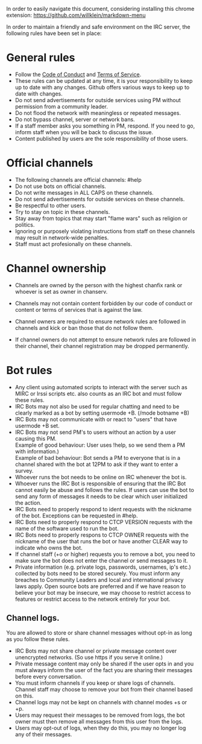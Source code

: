 In order to easily navigate this document, considering installing this chrome extension: https://github.com/willklein/markdown-menu

In order to maintain a friendly and safe environment on the IRC server, the following rules have been set in place:

# General rules
* Follow the [Code of Conduct](https://github.com/TheDaedalusCrew/community/blob/master/CODE_OF_CONDUCT.md) and [Terms of Service](https://termsservicetemplate.com/live.php?token=53YDDvoUwIPiq3eegI73H7coSTzUj1Cz).
* These rules can be updated at any time, it is your responsibility to keep up to date with any changes.
Github offers various ways to keep up to date with changes.
* Do not send advertisements for outside services using PM without permission from a community leader.
* Do not flood the network with meaningless or repeated messages.
* Do not bypass channel, server or network bans.
* If a staff member asks you something in PM, respond. If you need to go, inform staff when you will be back to discuss the issue.
* Content published by users are the sole responsibility of those users.

# Official channels
* The following channels are official channels: #help
* Do not use bots on official channels.
* Do not write messages in ALL CAPS on these channels.
* Do not send advertisements for outside services on these channels.
* Be respectful to other users.
* Try to stay on topic in these channels.  
* Stay away from topics that may start "flame wars" such as religion or politics.
* Ignoring or purposely violating instructions from staff on these channels may result in network-wide penalties.
* Staff must act profesionally on these channels.

# Channel ownership
* Channels are owned by the person with the highest chanfix rank or whoever is set as owner in chanserv.
* Channels may not contain content forbidden by our code of conduct or content or terms of services that is against the law.

* Channel owners are required to ensure network rules are followed in channels and kick or ban those that do not follow them.
* If channel owners do not attempt to ensure network rules are followed in their channel, their channel registration may be dropped permanently.

# Bot rules
* Any client using automated scripts to interact with the server such as MIRC or Irssi scripts etc. also counts as an IRC bot and must follow these rules.
* IRC Bots may not also be used for regular chatting and need to be clearly marked as a bot by setting usermode +B. (/mode botname +B)
* IRC Bots may not communicate with or react to "users" that have usermode +B set.
* IRC Bots may not send PM's to users without an action by a user causing this PM.  
Example of good behaviour: User uses !help, so we send them a PM with information.)  
Example of bad behaviour: Bot sends a PM to everyone that is in a channel shared with the bot at 12PM to ask if they want to enter a survey.
* Whoever runs the bot needs to be online on IRC whenever the bot is.
* Whoever runs the IRC Bot is responsible of ensuring that the IRC Bot cannot easily be abuse and follows the rules.
If users can use the bot to send any form of messages it needs to be clear which user initialized the action.
* IRC Bots need to properly respond to ident requests with the nickname of the bot. Exceptions can be requested in #help.
* IRC Bots need to properly respond to CTCP VERSION requests with the name of the software used to run the bot.
* IRC Bots need to properly respons to CTCP OWNER requests with the nickname of the user that runs the bot or have another CLEAR way to indicate who owns the bot.
* If channel staff (+o or higher) requests you to remove a bot, you need to make sure the bot does not enter the channel or send messages to it.
* Private information (e.g. private logs, passwords, usernames, ip's etc.) collected by bots need to be stored securely. You must inform any breaches to Community Leaders and local and international privacy laws apply.
Open source bots are preferred and if we have reason to believe your bot may be insecure, we may choose to restrict access to features or restrict access to the network entirely for your bot.

## Channel logs.
You are allowed to store or share channel messages without opt-in as long as you follow these rules.
* IRC Bots may not share channel or private message content over unencrypted networks. (So use https if you serve it online.)
* Private message content may only be shared if the user opts in and you must always inform the user of the fact you are sharing their messages before every conversation.
* You must inform channels if you keep or share logs of channels. Channel staff may choose to remove your bot from their channel based on this.
* Channel logs may not be kept on channels with channel modes +s or +p.
* Users may request their messages to be removed from logs, the bot owner must then remove all messages from this user from the logs.
* Users may opt-out of logs, when they do this, you may no longer log any of their messages.
